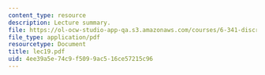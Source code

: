 ```yaml
---
content_type: resource
description: Lecture summary.
file: https://ol-ocw-studio-app-qa.s3.amazonaws.com/courses/6-341-discrete-time-signal-processing-fall-2005/4ee39a5e74c9f5099ac516ce57215c96_lec19.pdf
file_type: application/pdf
resourcetype: Document
title: lec19.pdf
uid: 4ee39a5e-74c9-f509-9ac5-16ce57215c96
---
```

